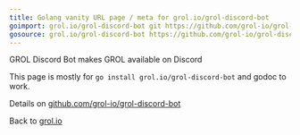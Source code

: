 ```yaml
---
title: Golang vanity URL page / meta for grol.io/grol-discord-bot
goimport: grol.io/grol-discord-bot git https://github.com/grol-io/grol-discord-bot
gosource: grol.io/grol-discord-bot https://github.com/grol-io/grol-discord-bot https://github.com/grol-io/grol-discord-bot/tree/main{/dir} https://github.com/grol-io/grol-discord-bot/blob/main{/dir}/{file}#L{line}
---
```


GROL Discord Bot makes GROL available on Discord

This page is mostly for `go install grol.io/grol-discord-bot` and godoc to work.

Details on [github.com/grol-io/grol-discord-bot](https://github.com/grol-io/grol-discord-bot#grol-discord-bot)

<p>
Back to <a href="https://grol.io/">grol.io</a>
